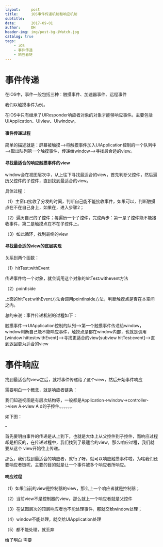 ```yaml
---
layout:     post
title:      iOS事件传递机制和响应机制
subtitle:   
date:       2017-09-01
author:     DH
header-img: img/post-bg-iWatch.jpg  
catalog: true
tags:
    - iOS
    - 事件传递
    - 响应者链
---
```



# 事件传递

在iOS中，事件一般包括三种：触摸事件、加速器事件、远程事件

我们以触摸事件为例。

在iOS中只有继承了UIResponder响应者对象的对象才能够响应事件。主要包括UIApplication、UIview、UIwindow。

#### 事件传递过程

简单的描述就是：屏幕被触摸——>将触摸事件加入UIApplication控制的一个队列中——>取出队列第一个触摸事件，传递给window——>寻找最合适的view。

#### 寻找最适合的响应触摸事件的view

window会在视图层次中，从上往下寻找最适合的view，首先判断父控件，然后遍历父控件的子控件，直到找到最适合的view。

具体过程：

（1）主窗口接收了分发的时间，判断自己能不能接收事件，如果可以，判断触摸点在不在自己身上，如果在，进入步骤2；

（2）遍历自己的子控件；每遍历一个子控件，完成两步：第一是子控件能不能接收事件，第二是触摸点在不在子控件上。

（3）如此循环，找到最终的view

#### 寻找最合适的view的底层实现

关系到两个函数：

（1）hitTest:withEvent

传递事件给一个对象，就会调用这个对象的hitTest:withevent方法

（2）pointIside

上面的hitTest:withEvent方法会调用pointInside方法，判断触摸点是否在本空间之内。

总的来说：事件传递机制的过程如下：

触摸事件——>UIApplication控制的队列——>第一个触摸事件传递给window，window判断自己能不能响应事件，触摸点是都在window内部，也就是调用
[window hittest:withEvent]——>寻找更适合的view[subview hitTest:event]——>直到返回更为适合的view

# 事件响应

找到最适合的view之后，就将事件传递给了这个view，然后开始事件响应

需要明白一个概念，就是响应者链条：

我们知道视图是有层次结构等，一般都是Application->window->controller->view A->view A d的子控件。。。。。。

如下图：

-[](https://ws1.sinaimg.cn/large/006tNc79gy1fj3uzn6qpvj30ir0a0zlm.jpg)

首先要明白事件的传递是从上到下，也就是大体上从父控件到子控件，而响应过程却是相反的，在传递过程中，我们找到了最适合的view，那么响应过程，我们就要从这个
view开始往上传递。

那么，我们找到最适合的响应者，就行了呀，就可以响应触摸事件啦，为啥我们还要响应者链呢，主要的目的就是让一个事件被多个响应者所响应。

#### 响应过程

（1）如果当前的view是控制器的view，那么上一个响应者就是控制器；

（2）当前view不是控制器的view，那么就上一个响应者就是父控件

（3）在试图层次的顶层响应者也不能处理事件，那就交给window处理；

（4）window不能处理，就交给UIApplication处理

（5）都不能处理，就丢弃



给了明白
需要

